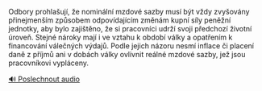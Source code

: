 
Odbory prohlašují, že nominální mzdové sazby musí být vždy zvyšovány přinejmenším způsobem odpovídajícím změnám kupní síly peněžní jednotky, aby bylo zajištěno, že si pracovníci udrží svoji předchozí životní úroveň. Stejné nároky mají i ve vztahu k období války a opatřením k financování válečných výdajů. Podle jejich názoru nesmí inflace či placení daně z příjmů ani v dobách války ovlivnit reálné mzdové sazby, jež jsou pracovníkovi vypláceny.

[🔊 Poslechnout audio](/data/7-paragraphs/audio/chapter_108/para_001-Odbory-prohlauj-e-nominln-mzdov-sazby-mus.mp3)

